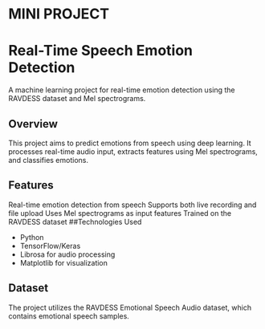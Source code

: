 # MINI PROJECT
# Real-Time Speech Emotion Detection
A machine learning project for real-time emotion detection using the RAVDESS dataset and Mel spectrograms.

## Overview
This project aims to predict emotions from speech using deep learning. It processes real-time audio input, extracts features using Mel spectrograms, and classifies emotions.

## Features
Real-time emotion detection from speech
Supports both live recording and file upload
Uses Mel spectrograms as input features
Trained on the RAVDESS dataset
##Technologies Used
- Python
- TensorFlow/Keras
- Librosa for audio processing
- Matplotlib for visualization
## Dataset
The project utilizes the RAVDESS Emotional Speech Audio dataset, which contains emotional speech samples.
